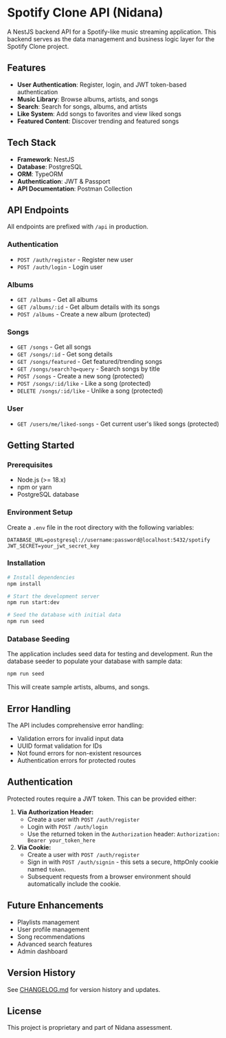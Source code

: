 # Spotify Clone API (Nidana)

A NestJS backend API for a Spotify-like music streaming application. This backend serves as the data management and business logic layer for the Spotify Clone project.

## Features

- **User Authentication**: Register, login, and JWT token-based authentication
- **Music Library**: Browse albums, artists, and songs
- **Search**: Search for songs, albums, and artists
- **Like System**: Add songs to favorites and view liked songs
- **Featured Content**: Discover trending and featured songs

## Tech Stack

- **Framework**: NestJS
- **Database**: PostgreSQL
- **ORM**: TypeORM
- **Authentication**: JWT & Passport
- **API Documentation**: Postman Collection

## API Endpoints

All endpoints are prefixed with `/api` in production.

### Authentication
- `POST /auth/register` - Register new user
- `POST /auth/login` - Login user

### Albums
- `GET /albums` - Get all albums
- `GET /albums/:id` - Get album details with its songs
- `POST /albums` - Create a new album (protected)

### Songs
- `GET /songs` - Get all songs
- `GET /songs/:id` - Get song details
- `GET /songs/featured` - Get featured/trending songs
- `GET /songs/search?q=query` - Search songs by title
- `POST /songs` - Create a new song (protected)
- `POST /songs/:id/like` - Like a song (protected)
- `DELETE /songs/:id/like` - Unlike a song (protected)

### User
- `GET /users/me/liked-songs` - Get current user's liked songs (protected)

## Getting Started

### Prerequisites

- Node.js (>= 18.x)
- npm or yarn
- PostgreSQL database

### Environment Setup

Create a `.env` file in the root directory with the following variables:

```
DATABASE_URL=postgresql://username:password@localhost:5432/spotify
JWT_SECRET=your_jwt_secret_key
```

### Installation

```bash
# Install dependencies
npm install

# Start the development server
npm run start:dev

# Seed the database with initial data
npm run seed
```

### Database Seeding

The application includes seed data for testing and development. Run the database seeder to populate your database with sample data:

```bash
npm run seed
```

This will create sample artists, albums, and songs.

## Error Handling

The API includes comprehensive error handling:

- Validation errors for invalid input data
- UUID format validation for IDs
- Not found errors for non-existent resources
- Authentication errors for protected routes

## Authentication

Protected routes require a JWT token. This can be provided either:

1.  **Via Authorization Header:**
    *   Create a user with `POST /auth/register`
    *   Login with `POST /auth/login`
    *   Use the returned token in the `Authorization` header: `Authorization: Bearer your_token_here`
2.  **Via Cookie:**
    *   Create a user with `POST /auth/register`
    *   Sign in with `POST /auth/signin` - this sets a secure, httpOnly cookie named `token`.
    *   Subsequent requests from a browser environment should automatically include the cookie.

## Future Enhancements

- Playlists management
- User profile management
- Song recommendations
- Advanced search features
- Admin dashboard

## Version History

See [CHANGELOG.md](./CHANGELOG.md) for version history and updates.

## License

This project is proprietary and part of Nidana assessment. 